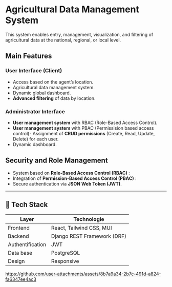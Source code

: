 # Agricultural Data Management System 

This system enables entry, management, visualization, and filtering of agricultural data at the national, regional, or local level.

## Main Features

### User Interface (Client)
- Access based on the agent’s location.
- Agricultural data management system.
- Dynamic global dashboard.
- **Advanced filtering** of data by location.

### Administrator Interface
- **User management system** with RBAC (Role-Based Access Control).
- **User management system** with PBAC (Permissision based access control)-  Assignment of **CRUD permissions** (Create, Read, Update, Delete) for each user.
- Dynamic dashboard.


## Security and Role Management

- System based on **Role-Based Access Control (RBAC)** :
- Integration of **Permission-Based Access Control (PBAC)** :
- Secure authentication via **JSON Web Token (JWT)**.

---

## 🧰 Tech Stack

| Layer        | Technologie                  |
|--------------|------------------------------|
| Frontend     | React, Tailwind CSS, MUI     |
| Backend      | Django REST Framework (DRF)  |
| Authentification | JWT       |
| Data base | PostgreSQL                |
| Design       | Responsive |


https://github.com/user-attachments/assets/8b7a9a34-2b7c-491d-a824-fa6347ee4ac3








